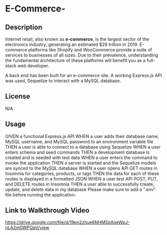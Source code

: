 # E-Commerce-

## Description

Internet retail, also known as **e-commerce**, is the largest sector of the electronics industry, generating an estimated $29 trillion in 2019. E-commerce platforms like Shopify and WooCommerce provide a suite of services to businesses of all sizes. Due to their prevalence, understanding the fundamental architecture of these platforms will benefit you as a full-stack web developer.

A back end has been built for an e-commerce site. A working Express.js API was used, Sequelize to interact with a MySQL database.

## License

N/A

## Usage

GIVEN a functional Express.js API
WHEN a user adds their database name, MySQL username, and MySQL password to an environment variable file
THEN a user is able to connect to a database using Sequelize
WHEN a user enters schema and seed commands
THEN a development database is created and is seeded with test data
WHEN a user enters the command to invoke the application
THEN a server is started and the Sequelize models are synced to the MySQL database
WHEN a user opens API GET routes in Insomnia for categories, products, or tags
THEN the data for each of these routes is displayed in a formatted JSON
WHEN a user test API POST, PUT, and DELETE routes in Insomnia
THEN a user able to successfully create, update, and delete data in my database Please make sure to add a ".env" file before running the application.

## Link to Walkthrough Video

https://drive.google.com/file/d/19en2zhue6NHMSpXqeWpJ-nLA2m0WPQeV/view
